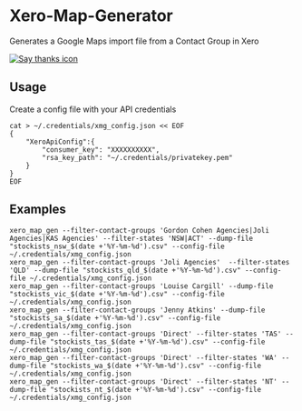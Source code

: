 
# Xero-Map-Generator
Generates a Google Maps import file from a Contact Group in Xero

[![Say thanks icon](https://img.shields.io/badge/Say%20Thanks-!-1EAEDB.svg)](https://saythanks.io/to/derwentx)


## Usage

Create a config file with your API credentials
```
cat > ~/.credentials/xmg_config.json << EOF
{
    "XeroApiConfig":{
        "consumer_key": "XXXXXXXXXX",
        "rsa_key_path": "~/.credentials/privatekey.pem"
    }
}
EOF
```

## Examples

```
xero_map_gen --filter-contact-groups 'Gordon Cohen Agencies|Joli Agencies|KAS Agencies' --filter-states 'NSW|ACT' --dump-file "stockists_nsw_$(date +'%Y-%m-%d').csv" --config-file ~/.credentials/xmg_config.json
xero_map_gen --filter-contact-groups 'Joli Agencies'  --filter-states 'QLD' --dump-file "stockists_qld_$(date +'%Y-%m-%d').csv" --config-file ~/.credentials/xmg_config.json
xero_map_gen --filter-contact-groups 'Louise Cargill' --dump-file "stockists_vic_$(date +'%Y-%m-%d').csv" --config-file ~/.credentials/xmg_config.json
xero_map_gen --filter-contact-groups 'Jenny Atkins' --dump-file "stockists_sa_$(date +'%Y-%m-%d').csv" --config-file ~/.credentials/xmg_config.json
xero_map_gen --filter-contact-groups 'Direct' --filter-states 'TAS' --dump-file "stockists_tas_$(date +'%Y-%m-%d').csv" --config-file ~/.credentials/xmg_config.json
xero_map_gen --filter-contact-groups 'Direct' --filter-states 'WA' --dump-file "stockists_wa_$(date +'%Y-%m-%d').csv" --config-file ~/.credentials/xmg_config.json
xero_map_gen --filter-contact-groups 'Direct' --filter-states 'NT' --dump-file "stockists_nt_$(date +'%Y-%m-%d').csv" --config-file ~/.credentials/xmg_config.json
```
